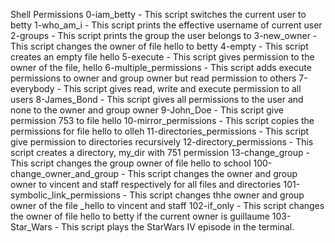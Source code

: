 Shell Permissions
0-iam_betty - This script switches the current user to betty
1-who_am_i - This script prints the effective username of current user
2-groups - This script prints the group the user belongs to
3-new_owner - This script changes the owner of file hello to betty
4-empty - This script creates an empty file hello
5-execute - This script gives permission to the owner of the file, hello
6-multiple_permissions - This script adds execute permissions to owner and group owner but read permission to others
7-everybody - This script gives read, write and execute permission to all users
8-James_Bond - This script gives all permissions to the user and none to the owner and group owner
9-John_Doe - This script give permission 753 to file hello
10-mirror_permissions - This script copies the permissions for file hello to olleh
11-directories_permissions - This script give permission to directories recursively
12-directory_permissions - This script creates a directory, my_dir with 751 permission
13-change_group - This script changes the group owner of file hello to school
100-change_owner_and_group - This script changes the owner and group owner to vincent and staff respectively for all files and directories
101-symbolic_link_permissions - This script changes thhe owner and group owner of the file _hello to vincent and staff
102-if_only - This script changes the owner of file hello to betty if the current owner is guillaume
103-Star_Wars - This script plays the StarWars IV episode in the terminal.
